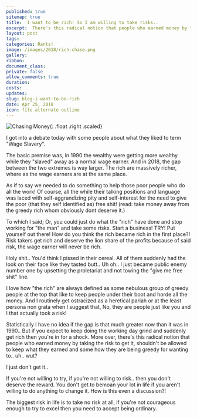 ```yaml
---
published: true
sitemap: true
title:  I want to be rich! So I am willing to take risks..
excerpt:  There's this radical notion that people who earned money by taking the risk to get it, shouldn't be allowed to keep what they earned and some how they are being greedy for wanting to.. uh.. wut?
layout: post
tags:
categories: Rants!
image: /images/2018/rich-chase.png
gallery:
ribbon:
document_class:
private: false
allow_comments: true
duration:
costs:
updates:
slug: blog-i-want-to-be-rich
date: Apr 25, 2018
icon: file alternate outline
---
```



![Chasing Money](/images/2018/rich-chase.jpg){: .float .right .scaled}

I got into a debate today with some people about what they liked to term "Wage Slavery".

The basic premise was, in 1990 the wealthy were getting more wealthy while they "slaved" away as a normal wage earner.   And in 2018, the gap between the two extremes is way larger.  The rich are massively richer, where as the wage earners are at the same place.   
 
As if to say we needed to do something to help those poor people who do all the work!  Of course, all the while their talking positions and language was laced with self-aggrandizing pity and self-interest for the need to give the poor (that they self identified as) free shit! (read: take money away from the greedy rich whom obviously dont deserve it.)

To which I said;  Or, you could just do what the "rich" have done and stop working for "the man" and take some risks.  Start a business!  TRY!  Put yourself out there!  How do you think the rich became rich in the first place?!  Risk takers get rich and deserve the lion share of the profits because of said risk, the wage earner will never be rich.

Holy shit.. You'd think I pissed in their cereal.  All of them suddenly had the look on their face like they tasted butt.. Uh oh.. I just became public enemy number one by upsetting the proletariat and not towing the "give me free shit" line.

I love how "the rich" are always defined as some nebulous group of greedy people at the top that like to keep people under their boot and horde all the money.  And I routinely get ostracized as a heretical pariah or at the least persona non grata when I suggest that, No, they are people just like you and I that actually took a risk!  

Statistically I have no idea if the gap is that much greater now than it was in 1990..  But if you expect to keep doing the working day grind and suddenly get rich then you're in for a shock.  More over, there's this radical notion that people who earned money by taking the risk to get it, shouldn't be allowed to keep what they earned and some how they are being greedy for wanting to.. uh.. wut?

I just don't get it.. 

If you're not willing to try, if you're not willing to risk.. then you don't deserve the reward.  You don't get to bemoan your lot in life if you aren't willing to do anything to change it.   How is this even a discussion?!  

The biggest risk in life is to take no risk at all, if you're not courageous enough to try to excel then you need to accept being ordinary.

